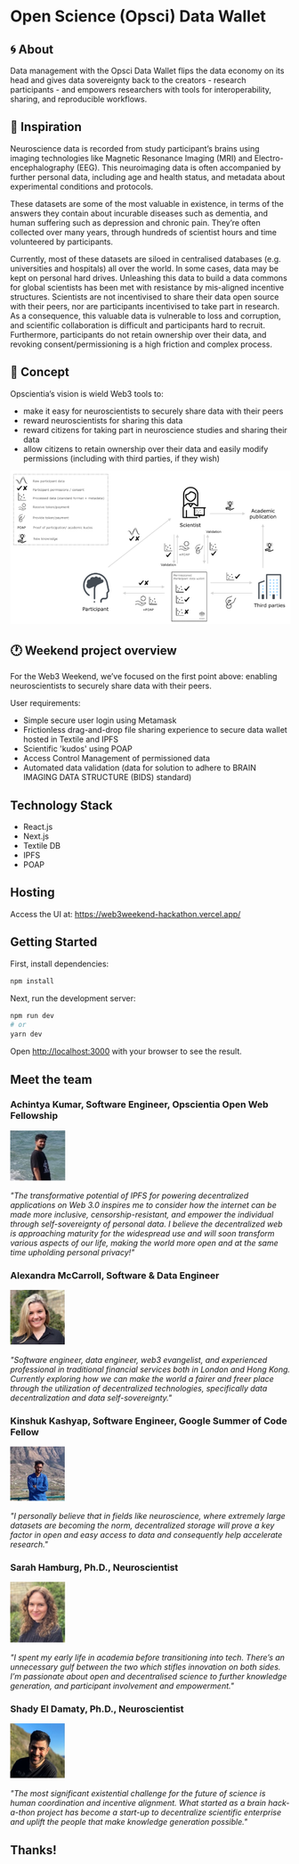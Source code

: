 # Open Science (Opsci) Data Wallet

## 🌀 About

Data management with the Opsci Data Wallet flips the data economy on its head and gives data sovereignty back to the creators - research participants - and empowers researchers with tools for interoperability, sharing, and reproducible workflows.

## 💫 Inspiration

Neuroscience data is recorded from study participant’s brains using imaging technologies like Magnetic Resonance Imaging (MRI) and Electro-encephalography (EEG). This neuroimaging data is often accompanied by further personal data, including age and health status, and metadata about experimental conditions and protocols.

These datasets are some of the most valuable in existence, in terms of the answers they contain about incurable diseases such as dementia, and human suffering such as depression and chronic pain. They’re often collected over many years, through hundreds of scientist hours and time volunteered by participants. 

Currently, most of these datasets are siloed in centralised databases (e.g. universities and hospitals) all over the world. In some cases, data may be kept on personal hard drives. Unleashing this data to build a data commons for global scientists has been met with resistance by mis-aligned incentive structures.  Scientists are not incentivised to share their data open source with their peers, nor are participants incentivised to take part in research. As a consequence, this valuable data is vulnerable to loss and corruption, and scientific collaboration is difficult and participants hard to recruit. Furthermore, participants do not retain ownership over their data, and revoking consent/permissioning is a high friction and complex process.

## 💭 Concept

Opscientia’s vision is wield Web3 tools to:
- make it easy for neuroscientists to securely share data with their peers
- reward neuroscientists for sharing this data
- reward citizens for taking part in neuroscience studies and sharing their data
- allow citizens to retain ownership over their data and easily modify permissions (including with third parties, if they wish)

![Diagram](/public/assets/Opsci_Diagram.png)

## 🕐 Weekend project overview

For the Web3 Weekend, we’ve focused on the first point above: enabling neuroscientists to securely share data with their peers.

User requirements:
- Simple secure user login using Metamask
- Frictionless drag-and-drop file sharing experience to secure data wallet hosted in Textile and IPFS
- Scientific 'kudos' using POAP
- Access Control Management of permissioned data 
- Automated data validation (data for solution to adhere to BRAIN IMAGING DATA STRUCTURE (BIDS) standard)

## Technology Stack

- React.js
- Next.js
- Textile DB
- IPFS
- POAP

## Hosting

Access the UI at: https://web3weekend-hackathon.vercel.app/

## Getting Started

First, install dependencies:
```bash
npm install
```

Next, run the development server:

```bash
npm run dev
# or
yarn dev
```

Open [http://localhost:3000](http://localhost:3000) with your browser to see the result.

## Meet the team

### Achintya Kumar, Software Engineer, Opscientia Open Web Fellowship

<img src="./public/assets/Achi.jpg" alt="drawing" style="width:100px;"/>

_"The transformative potential of IPFS for powering decentralized applications on Web 3.0 inspires me to consider how the internet can be made more inclusive, censorship-resistant, and empower the individual through self-sovereignty of personal data. I believe the decentralized web is approaching maturity for the widespread use and will soon transform various aspects of our life, making the world more open and at the same time upholding personal privacy!"_

### Alexandra McCarroll, Software & Data Engineer

<img src="./public/assets/Alex.jpg" alt="drawing" style="width:100px;"/>

_"Software engineer, data engineer, web3 evangelist, and experienced professional in traditional financial services both in London and Hong Kong. Currently exploring how we can make the world a fairer and freer place through the utilization of decentralized technologies, specifically data decentralization and data self-sovereignty."_

### Kinshuk Kashyap, Software Engineer, Google Summer of Code Fellow

<img src="./public/assets/Kinshuk.jpg" alt="drawing" style="width:100px;"/>

_"I personally believe that in fields like neuroscience, where extremely large datasets are becoming the norm, decentralized storage will prove a key factor in open and easy access to data and consequently help accelerate research."_

### Sarah Hamburg, Ph.D., Neuroscientist

<img src="./public/assets/Sarah.jpg" alt="drawing" style="width:100px;"/>

_"I spent my early life in academia before transitioning into tech. There’s an unnecessary gulf between the two which stifles innovation on both sides. I’m passionate about open and decentralised science to further knowledge generation, and participant involvement and empowerment."_

### Shady El Damaty, Ph.D., Neuroscientist

<img src="./public/assets/Shady.jpg" alt="drawing" style="width:100px;"/>

_"The most significant existential challenge for the future of science is human coordination and incentive alignment. What started as a brain hack-a-thon project has become a start-up to decentralize scientific enterprise and uplift the people that make knowledge generation possible."_

## Thanks!